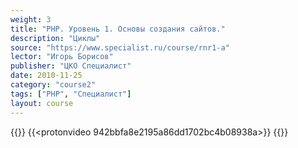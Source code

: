```yaml
---
weight: 3
title: "PHP. Уровень 1. Основы создания сайтов."
description: "Циклы"
source: "https://www.specialist.ru/course/rnr1-a"
lector: "Игорь Борисов"
publisher: "ЦКО Специалист"
date: 2010-11-25
category: "course2"
tags: ["PHP", "Специалист"]
layout: course
---
```

{{<players>}}
    {{<protonvideo 942bbfa8e2195a86dd1702bc4b08938a>}}
{{</players>}}